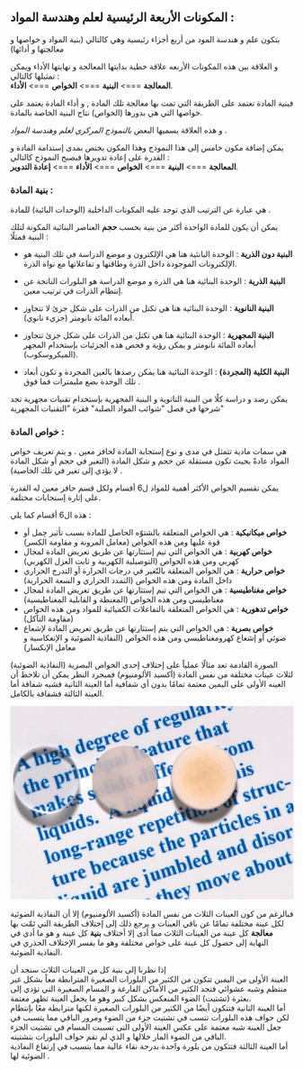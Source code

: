 ## المكونات الأربعة الرئيسية لعلم وهندسة المواد :  

يتكون علم و هندسة المود من أربع أجزاء رئيسية وهي كالتالي (بنية المواد و خواصها و معالجتها و أدائها) 

و العلاقة بين هذه المكونات الأربعه علاقة خطية بدايتها المعالجة و نهايتها الأداء ويمكن تمثيلها كالتالي :  
**المعالجة** ===> **البنية** ===> **الخواص** ===> **الأداء**.  

فبنية المادة تعتمد على الطريقة التي تمت بها معالجة تلك المادة , و أداء المادة يعتمد على خواصها التي هي بدورها (الخواص) نتاج البنية الخاصة بالمادة.  

و هذه العلاقة يسميها البعض *بالنموذج المركزي لعلم وهندسة المواد* .  

يمكن إضافة مكون خامس إلى هذا النموذج وهذا المكون يختص بمدى إستدامة المادة و القدرة على إعادة تدويرها فيصبح النموذج كالتالي :  
**المعالجة** ===> **البنية** ===> **الخواص** ===> **الأداء** ===> **إعادة التدوير**.  

### بنية المادة :
هي عبارة عن الترتيب الذي توجد عليه المكونات الداخلية (الوحدات البائية) للمادة .  


يمكن أن يكون للمادة الواحدة أكثر من بنية بحسب **حجم** العناصر البنائية المكونة لتلك البنية فمثلًا :

* **البنية دون الذرية** :  الوحدة البانئية هنا هي الإلكترون و موضع الدراسة في تلك البنية هو الإلكترونات الموجودة داخل الذرة وطاقتها و تفاعلاتها مع نواة الذرة.

* **البنية الذرية** :  الوحدة البنائية هنا هي الذرة و موضع الدراسة هو البلورات الناتجة عن إنتظام الذرات في ترتيب معين.

* **البنية النانوية** : الوحدة البنائية هنا هي تكتل من الذرات على شكل جزئ لا تتجاوز أبعاده المائة نانومتر (جزيء نانوي).

* **البنية المجهرية** : الوحدة البنائية هنا هي تكتل من الذرات على شكل جزئ تتجاوز أبعاده المائة نانومتر و يمكن رؤية و فحص هذه الجزئيات بإستخدام المجهر (الميكروسكوب).

* **البنية الكلية (المجردة)** : الوحدة البنائية هنا يمكن رصدها بالعين المجردة و تكون أبعاد تلك الوحدة بضع مليمترات فما فوق .  


يمكن رصد و دراسة كلًا من البنية النانوية و البنية المجهرية بإستخدام تقنيات مجهرية تجد شرحها في فصل "شوائب المواد الصلبة" فقرة "التقنيات المجهرية"  


### خواص المادة :  
هي سمات مادية تتمثل في مدى و نوع إستجابة المادة لحافز معين . و يتم تعريف خواص المواد عادةً بحيث تكون مستقلة عن حجم و شكل المادة (التغير في حجم أو شكل المادة لا يؤدي إلى تغير في تلك الخاصية) .  


يمكن تقسيم الخواص الأكثر أهمية للمواد ل6 أقسام ولكل قسم حافز معين له القدرة على إثارة إستجابات مختلفة.  
  
هذه ال6 أقسام كما يلي :  

* **خواص ميكانيكية** : هي الخواص المتعلقة بالشتوّه الحاصل للمادة بسبب تأثير حِمل أو قوة عليها ومن هذه الخواص (معامل المرونة و مقاومة الكسر)
* **خواص كهربية** : هي الخواص التي تيم إستثارتها عن طريق تعريض المادة لمجال كهربي ومن هذه الخواص (التوصيلية الكهربية و ثابت العزل الكهربي)
* **خواص حرارية** : هي الخواص المتعلقة بالتّغير في درجات الحرارة أو التدرج الحراري داخل المادة ومن هذه الخواص (التمدد الحراري و السعة الحرارية)
* **خواص مغناطيسية** : هي الخواص التي تيم إستثارتها عن طريق تعريض المادة لمجال مغناطيسي ومن هذه الخواص (المغنطة و القابلية المغناطيسية)
* **خواص تدهورية** : هي الخواص المتعلقة بالتفاعلات الكميائية للمواد ومن هذه الخواص (مقاومة التآكل)  
* **خواص بصرية** : هي الخواص التي يتم إستثارتها عن طريق تعريض المادة لإشعاع ضوئي أو إشعاع كهرومغناطيسي ومن هذه الخواص (النفاذية الضوئية و الإنعكاسية و معامل الإنكسار)

الصورة القادمة تعد مثالًا عملياً على إختلاف إحدى الخواص البصرية (النفاذية الضوئية) لثلاث عينات مختلفة من نفس المادة (أكسيد الألومنيوم)
فمبجرد النظر يمكن أن تلاحظ أن العينه الأولى على اليمين معتمة تمامًا بدون أي شفافية أما العينة الثانية فشبه شفافة أما العينة الثالثة فشفافة بالكامل.


![ثلاث عينات من أكسيد الألومنيوم ذات شفافية مختلفة بسبب إختلاف طريفة المعالجة](مرفقات/إختلاف-النفاذية-الضوئية-لأكسيد-الألومنيوم-بسبب-إختلاف-طريقة-المعالجة.png)


فبالرغم من كون العينات الثلاث من نفس المادة (أكسيد الألومنيوم) إلا أن النفاذية الضوئية لكل عينة مختلفة تمامًا عن باقي العينات و يرجع ذلك إلى إختلاف الطريقة التي تَمّت بها **معالجة** كل عينة من العينات الثلاث مما أدى إلا أختلاف **بنية** كل عينة و هو ما أدي في النهاية إلى حصول كل عينة على خواص مختلفة وهو ما يفسر الإختلاف الجذري في النفاذية الضوئية. 

إذا نظرنا إلى بنية كل من العينات الثلاث سنجد أن  
العينة الأولى من اليمين تتكون من الكثير من البلورات الصغيرة المترابطة معاً بشكل غير منتظم وشبه عشوائي فتجد الكثير من الأماكن الفارغة و المسام الصغيرة التي تؤدي إلى بعثرة (تشتيت) الضوء المنعكس بشكل كبير وهو ما يجعل العينة تظهر معتمة.  
أما العينة الثانية فتتكون أيضًا من الكثير من البلورات الصغيرة لكنها مترابطة معًا بإنتظام لكن حواف هذه البلورات تتسب في تشتيت جزء من الضوء ومرور الباقي مما يتسبب في جعل العينة شبه معتمة على عكس العينة الأولى التى تسببت المسام في تشتيت الجزء الباقي من الضوء المار خلالها و الذي لم تقم حواف البلورات بتشتيته.  
أما العينة الثالثة فتتكون من بلورة واحدة بدرجة نقاء عالية مما يتسبب في إرتفاع النفاذية الضوئية لها .  



